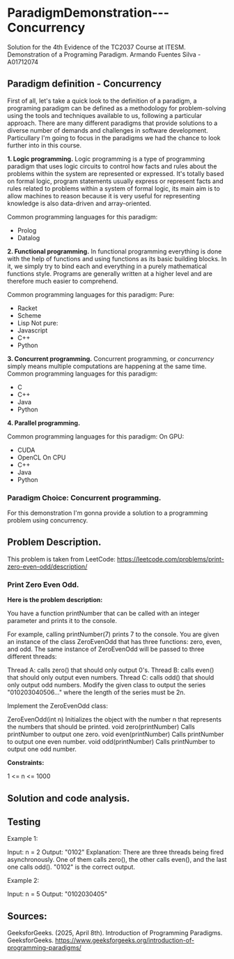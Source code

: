 # ParadigmDemonstration---Concurrency
Solution for the 4th Evidence of the TC2037 Course at ITESM. Demonstration of a Programing Paradigm.
Armando Fuentes Silva - A01712074

## Paradigm definition - Concurrency
First of all, let's take a quick look to the definition of a paradigm, a programing paradigm can be defined as a methodology for problem-solving using the tools and techniques available to us, following a particular approach. There are many different paradigms that provide solutions to a diverse number of demands and challenges in software development. Particullary I'm going to focus in the paradigms we had the chance to look further into in this course. 

**1. Logic programming.**
Logic programming is a type of programming paradigm that uses logic circuits to control how facts and rules about the problems within the system are represented or expressed. It's totally based on formal logic, program statements usually express or represent facts and rules related to problems within a system of formal logic, its main aim is to allow machines to reason because it is very useful for representing knowledge is also data-driven and array-oriented.

Common programming languages for this paradigm: 
- Prolog
- Datalog

**2. Functional programming.**
In functional programming everything is done with the help of functions and using functions as its basic building blocks. In it, we simply try to bind each and everything in a purely mathematical functions style. Programs are generally written at a higher level and are therefore much easier to comprehend.

Common programming languages for this paradigm: 
Pure:
- Racket
- Scheme
- Lisp
Not pure:
- Javascript
- C++
- Python

**3. Concurrent programming.**
Concurrent programming, or *concurrency* simply means multiple computations are happening at the same time. 
Common programming languages for this paradigm: 
- C
- C++
- Java
- Python

**4. Parallel programming.** 

Common programming languages for this paradigm: 
On GPU:
- CUDA
- OpenCL
On CPU
- C++
- Java
- Python

### Paradigm Choice: Concurrent programming. 
For this demonstration I'm gonna provide a solution to a programming problem using concurrency. 
## Problem Description.
This problem is taken from LeetCode: https://leetcode.com/problems/print-zero-even-odd/description/

### Print Zero Even Odd.

**Here is the problem description:**

You have a function printNumber that can be called with an integer parameter and prints it to the console.

For example, calling printNumber(7) prints 7 to the console.
You are given an instance of the class ZeroEvenOdd that has three functions: zero, even, and odd. The same instance of ZeroEvenOdd will be passed to three different threads:

Thread A: calls zero() that should only output 0's.
Thread B: calls even() that should only output even numbers.
Thread C: calls odd() that should only output odd numbers.
Modify the given class to output the series "010203040506..." where the length of the series must be 2n.

Implement the ZeroEvenOdd class:

ZeroEvenOdd(int n) Initializes the object with the number n that represents the numbers that should be printed.
void zero(printNumber) Calls printNumber to output one zero.
void even(printNumber) Calls printNumber to output one even number.
void odd(printNumber) Calls printNumber to output one odd number.

**Constraints:**

1 <= n <= 1000

## Solution and code analysis. 


## Testing

Example 1:

Input: n = 2
Output: "0102"
Explanation: There are three threads being fired asynchronously.
One of them calls zero(), the other calls even(), and the last one calls odd().
"0102" is the correct output.

Example 2:

Input: n = 5
Output: "0102030405"

## Sources: 

GeeksforGeeks. (2025, April 8th). Introduction of Programming Paradigms. GeeksforGeeks. https://www.geeksforgeeks.org/introduction-of-programming-paradigms/

